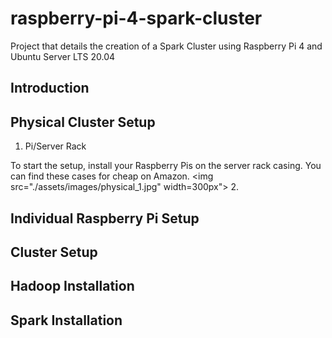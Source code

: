 # raspberry-pi-4-spark-cluster
Project that details the creation of a Spark Cluster using Raspberry Pi 4 and Ubuntu Server LTS 20.04

## Introduction

## Physical Cluster Setup
1. Pi/Server Rack

To start the setup, install your Raspberry Pis on the server rack casing. You can find these cases for cheap on Amazon.
<img src="./assets/images/physical_1.jpg" width=300px">
2. 

## Individual Raspberry Pi Setup

## Cluster Setup

## Hadoop Installation

## Spark Installation
